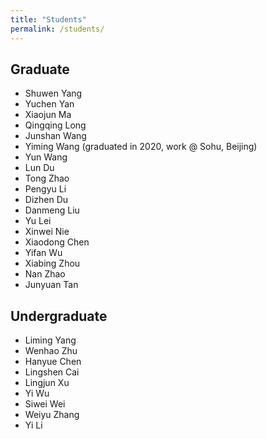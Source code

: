 ```yaml
---
title: "Students"
permalink: /students/
---
```


## Graduate
+ Shuwen Yang
+ Yuchen Yan
+ Xiaojun Ma
+ Qingqing Long
+ Junshan Wang
+ Yiming Wang (graduated in 2020, work @ Sohu, Beijing)
+ Yun Wang
+ Lun Du
+ Tong Zhao
+ Pengyu Li
+ Dizhen Du
+ Danmeng Liu
+ Yu Lei
+ Xinwei Nie
+ Xiaodong Chen
+ Yifan Wu
+ Xiabing Zhou
+ Nan Zhao
+ Junyuan Tan

## Undergraduate
+ Liming Yang
+ Wenhao Zhu
+ Hanyue Chen
+ Lingshen Cai
+ Lingjun Xu
+ Yi Wu
+ Siwei Wei
+ Weiyu Zhang
+ Yi Li
